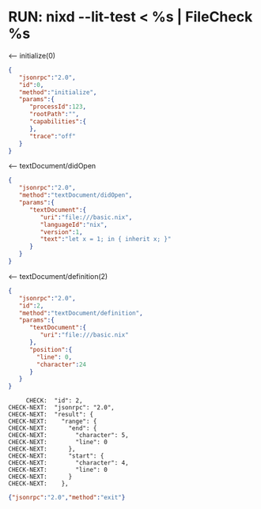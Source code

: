 # RUN: nixd --lit-test < %s | FileCheck %s

<-- initialize(0)

```json
{
   "jsonrpc":"2.0",
   "id":0,
   "method":"initialize",
   "params":{
      "processId":123,
      "rootPath":"",
      "capabilities":{
      },
      "trace":"off"
   }
}
```


<-- textDocument/didOpen

```json
{
   "jsonrpc":"2.0",
   "method":"textDocument/didOpen",
   "params":{
      "textDocument":{
         "uri":"file:///basic.nix",
         "languageId":"nix",
         "version":1,
         "text":"let x = 1; in { inherit x; }"
      }
   }
}
```

<-- textDocument/definition(2)


```json
{
   "jsonrpc":"2.0",
   "id":2,
   "method":"textDocument/definition",
   "params":{
      "textDocument":{
         "uri":"file:///basic.nix"
      },
      "position":{
        "line": 0,
        "character":24
      }
   }
}
```

```
     CHECK:  "id": 2,
CHECK-NEXT:  "jsonrpc": "2.0",
CHECK-NEXT:  "result": {
CHECK-NEXT:    "range": {
CHECK-NEXT:      "end": {
CHECK-NEXT:        "character": 5,
CHECK-NEXT:        "line": 0
CHECK-NEXT:      },
CHECK-NEXT:      "start": {
CHECK-NEXT:        "character": 4,
CHECK-NEXT:        "line": 0
CHECK-NEXT:      }
CHECK-NEXT:    },
```


```json
{"jsonrpc":"2.0","method":"exit"}
```
